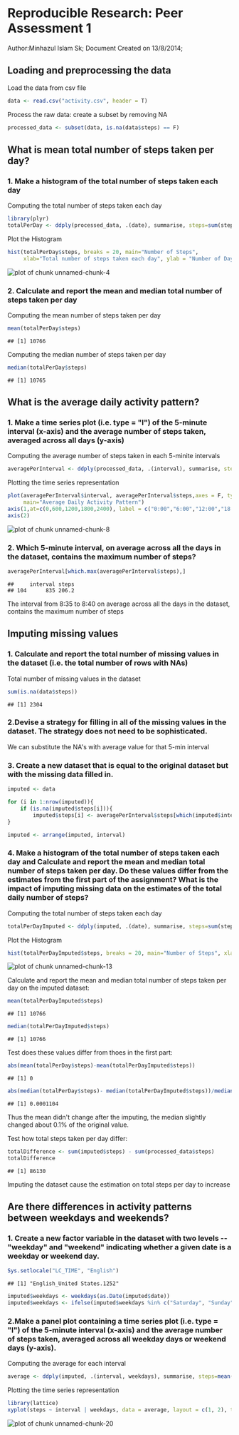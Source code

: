 # Reproducible Research: Peer Assessment 1
Author:Minhazul Islam Sk;
Document Created on 13/8/2014;

## Loading and preprocessing the data

Load the data from csv file


```r
data <- read.csv("activity.csv", header = T)
```

Process the raw data: create a subset by removing NA 

```r
processed_data <- subset(data, is.na(data$steps) == F)
```

## What is mean total number of steps taken per day?

### 1. Make a histogram of the total number of steps taken each day

Computing the total number of steps taken each day


```r
library(plyr)
totalPerDay <- ddply(processed_data, .(date), summarise, steps=sum(steps))
```

Plot the Histogram


```r
hist(totalPerDay$steps, breaks = 20, main="Number of Steps", 
     xlab="Total number of steps taken each day", ylab = "Number of Days", col="blue")
```

![plot of chunk unnamed-chunk-4](figure/unnamed-chunk-4.png) 
### 2. Calculate and report the mean and median total number of steps taken per day

Computing the mean number of steps taken per day

```r
mean(totalPerDay$steps)
```

```
## [1] 10766
```

Computing the median number of steps taken per day

```r
median(totalPerDay$steps)
```

```
## [1] 10765
```

## What is the average daily activity pattern?

### 1. Make a time series plot (i.e. type = "l") of the 5-minute interval (x-axis) and the average number of steps taken, averaged across all days (y-axis)

Computing the average number of steps taken in each 5-minite intervals

```r
averagePerInterval <- ddply(processed_data, .(interval), summarise, steps=mean(steps))
```

Plotting the time series representation 


```r
plot(averagePerInterval$interval, averagePerInterval$steps,axes = F, type="l", col="blue", xlab="Time", ylab="Average Number of Steps",
     main="Average Daily Activity Pattern")
axis(1,at=c(0,600,1200,1800,2400), label = c("0:00","6:00","12:00","18:00","24:00"))
axis(2)
```

![plot of chunk unnamed-chunk-8](figure/unnamed-chunk-8.png) 
### 2. Which 5-minute interval, on average across all the days in the dataset, contains the maximum number of steps?


```r
averagePerInterval[which.max(averagePerInterval$steps),]
```

```
##     interval steps
## 104      835 206.2
```

The interval from 8:35 to 8:40 on average across all the days in the dataset, contains the maximum number of steps

## Imputing missing values

### 1. Calculate and report the total number of missing values in the dataset (i.e. the total number of rows with NAs)
Total number of missing values in the dataset

```r
sum(is.na(data$steps))
```

```
## [1] 2304
```

### 2.Devise a strategy for filling in all of the missing values in the dataset. The strategy does not need to be sophisticated. 

We can substitute the NA's with average value for that 5-min interval

### 3. Create a new dataset that is equal to the original dataset but with the missing data filled in.


```r
imputed <- data

for (i in 1:nrow(imputed)){
    if (is.na(imputed$steps[i])){
        imputed$steps[i] <- averagePerInterval$steps[which(imputed$interval[i] == averagePerInterval$interval)]}
}

imputed <- arrange(imputed, interval)
```

### 4. Make a histogram of the total number of steps taken each day and Calculate and report the mean and median total number of steps taken per day. Do these values differ from the estimates from the first part of the assignment? What is the impact of imputing missing data on the estimates of the total daily number of steps?

Computing the total number of steps taken each day

```r
totalPerDayImputed <- ddply(imputed, .(date), summarise, steps=sum(steps))
```

Plot the Histogram

```r
hist(totalPerDayImputed$steps, breaks = 20, main="Number of Steps", xlab="Total number of steps taken each day", ylab = "Number of Days", col="blue")
```

![plot of chunk unnamed-chunk-13](figure/unnamed-chunk-13.png) 

Calculate and report the mean and median total number of steps taken per day on the imputed dataset:

```r
mean(totalPerDayImputed$steps)
```

```
## [1] 10766
```


```r
median(totalPerDayImputed$steps)
```

```
## [1] 10766
```

Test does these values differ from thoes in the first part:

```r
abs(mean(totalPerDay$steps)-mean(totalPerDayImputed$steps))
```

```
## [1] 0
```

```r
abs(median(totalPerDay$steps)- median(totalPerDayImputed$steps))/median(totalPerDay$steps)
```

```
## [1] 0.0001104
```

Thus the mean didn't change after the imputing, the median slightly changed about 0.1% of the original value.

Test how total steps taken per day differ:


```r
totalDifference <- sum(imputed$steps) - sum(processed_data$steps)
totalDifference
```

```
## [1] 86130
```

Imputing the dataset cause the estimation on total steps per day to increase


## Are there differences in activity patterns between weekdays and weekends?

### 1. Create a new factor variable in the dataset with two levels -- "weekday" and "weekend" indicating whether a given date is a weekday or weekend day.


```r
Sys.setlocale("LC_TIME", "English") 
```

```
## [1] "English_United States.1252"
```

```r
imputed$weekdays <- weekdays(as.Date(imputed$date))
imputed$weekdays <- ifelse(imputed$weekdays %in% c("Saturday", "Sunday"),"weekend", "weekday")
```

### 2.Make a panel plot containing a time series plot (i.e. type = "l") of the 5-minute interval (x-axis) and the average number of steps taken, averaged across all weekday days or weekend days (y-axis). 

Computing the average for each interval

```r
average <- ddply(imputed, .(interval, weekdays), summarise, steps=mean(steps))
```

Plotting the time series representation 


```r
library(lattice)
xyplot(steps ~ interval | weekdays, data = average, layout = c(1, 2), type="l", xlab = "Interval", ylab = "Number of steps")
```

![plot of chunk unnamed-chunk-20](figure/unnamed-chunk-20.png) 
